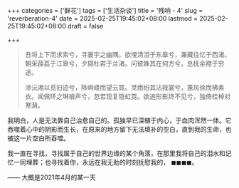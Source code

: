 +++
categories = ['鲜花']
tags = ['生活杂谈']
title = '残响 - 4'
slug = 'reverberation-4' 
date = 2025-02-25T19:45:02+08:00
lastmod = 2025-02-25T19:45:02+08:00
draft = false

+++

> 吾将上下而求索兮，寻寰宇之幽隅。欲埋清泪于东皋兮，兼藏往忆于西渚。朝采薜荔于江皋兮，夕撷杜若于兰渚。问彼姝其在何方兮，总抚余襟于穷途。
>
> 涉沅湘以觅旧迹兮，陟岣嵝而望云霓。灵雨纷其沾我裳兮，蕙风徐而拂素衣。闻佩环之琳琅声兮，忽若现复隐虹霓。欲追形影终不见兮，独倚桂棹对寒漪。

我明白，人是无法靠自己治愈自己的。孤独早已深植于内心，于血肉浑然一体。它吞噬着心中的阴影而生长，在原来的地方留下无法填补的空白，直到我的生命，也被这一片空白所吞噬。

我一直在寻找，寻找属于自己的世界边缘的某个角落，在那里我将自己的泪水和记忆一同埋葬；也寻找着你，永远在我无助的时刻抚慰我的， $\blacksquare\blacksquare\blacksquare\blacksquare$。

—— 大概是2021年4月的某一天

